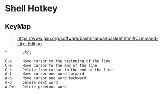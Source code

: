 Shell Hotkey
============

KeyMap
-------

> <https://www.gnu.org/software/bash/manual/bashref.html#Command-Line-Editing>

    ^       Ctrl

    C-a     Move cursor to the beginning of the line
    C-e     Move cursor to the end of the line
    C-k     Delete from cursor to the end of the line
    A-f     Move cursor one word forward
    A-b     Move cursor one word backward
    A-d     Delete next word
    A-Del   Delete previous word